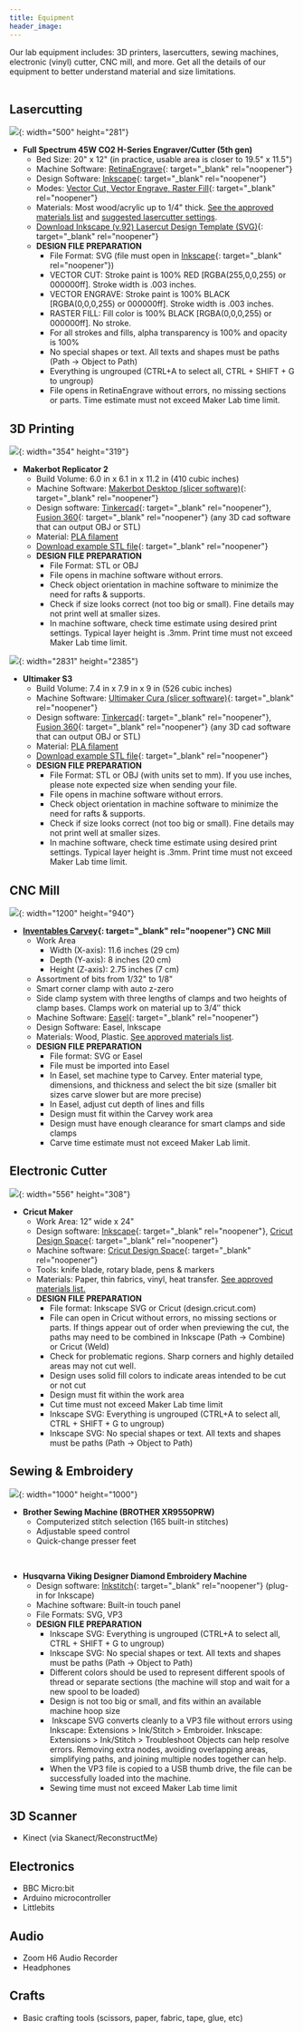 ```yaml
---
title: Equipment
header_image:
---
```


Our lab equipment includes: 3D printers, lasercutters, sewing machines, electronic (vinyl) cutter, CNC mill, and more. Get all the details of our equipment to better understand material and size limitations.<br>&nbsp;

## Lasercutting

![](/uploads/equipment/full-spectrum-laser-h-series-20-x-12-laser-cutter-orig.jpg){: width="500" height="281"}

* **Full Spectrum 45W CO2 H-Series Engraver/Cutter (5th gen)**
  * Bed Size: 20" x 12" (in practice, usable area is closer to 19.5" x 11.5")
  * Machine Software: [RetinaEngrave](http://laser101.fslaser.com/RetinaEngrave){: target="_blank" rel="noopener"}
  * Design Software: [Inkscape](http://inkscape.org){: target="_blank" rel="noopener"}
  * Modes: [Vector Cut, Vector Engrave, Raster Fill](https://lasercuttingsheffield.wordpress.com/engraving-and-cutting/){: target="_blank" rel="noopener"}
  * Materials: Most wood/acrylic up to 1/4" thick. [See the approved materials list](materials#approved-lasercutter-materials) and [suggested lasercutter settings](materials#suggested-lasercutter-settings).
  * [Download Inkscape (v.92) Lasercut Design Template (SVG)](https://raw.githubusercontent.com/cplmakerlab/general/master/templates/cplmakerlab-lasercut-template-inkscape-v92.svg){: target="_blank" rel="noopener"}
  * **DESIGN FILE PREPARATION**
    * File Format: SVG (file must open in [Inkscape](http://inkscape.org/){: target="_blank" rel="noopener"})
    * VECTOR CUT: Stroke paint is 100% RED \[RGBA(255,0,0,255) or 000000ff\]. Stroke width is .003 inches.
    * VECTOR ENGRAVE: Stroke paint is 100% BLACK \[RGBA(0,0,0,255) or 000000ff\]. Stroke width is .003 inches.
    * RASTER FILL: Fill color is 100% BLACK \[RGBA(0,0,0,255) or 000000ff\]. No stroke.
    * For all strokes and fills, alpha transparency is 100% and opacity is 100%
    * No special shapes or text. All texts and shapes must be paths (Path -&gt; Object to Path)
    * Everything is ungrouped (CTRL+A to select all, CTRL + SHIFT + G to ungroup)
    * File opens in RetinaEngrave without errors, no missing sections or parts. Time estimate must not exceed Maker Lab time limit.&nbsp;

## 3D Printing

![](/uploads/equipment/makerbot-replicator-2-2-0.jpg){: width="354" height="319"}

* **Makerbot Replicator 2**
  * Build Volume: 6.0 in x 6.1 in x 11.2 in (410 cubic inches)
  * Machine Software: [Makerbot Desktop (slicer software)](https://support.makerbot.com/troubleshooting/makerbot-desktop-software/software-download/download_12190){: target="_blank" rel="noopener"}
  * Design software: [Tinkercad](http://tinkercad.com){: target="_blank" rel="noopener"}, [Fusion 360](https://www.autodesk.com/products/fusion-360/personal){: target="_blank" rel="noopener"} (any 3D cad software that can output OBJ or STL)
  * Material: [PLA filament](materials)
  * [Download example STL file](https://cdn.thingiverse.com/assets/94/00/bf/48/20/Harold-Washington-CPLMakerLab.stl){: target="_blank" rel="noopener"}
  * **DESIGN FILE PREPARATION**
    * File Format: STL or OBJ
    * File opens in machine software without errors.
    * Check object orientation in machine software to minimize the need for rafts & supports.
    * Check if size looks correct (not too big or small). Fine details may not print well at smaller sizes.
    * In machine software, check time estimate using desired print settings. Typical layer height is .3mm. Print time must not exceed Maker Lab time limit.&nbsp;

![](/uploads/equipment/ultimaker-s3-front.jpg){: width="2831" height="2385"}

* **Ultimaker S3**
  * Build Volume: 7.4 in x 7.9 in x 9 in (526 cubic inches)
  * Machine Software: [Ultimaker Cura (slicer software)](https://ultimaker.com/software/ultimaker-cura){: target="_blank" rel="noopener"}
  * Design software: [Tinkercad](http://tinkercad.com){: target="_blank" rel="noopener"}, [Fusion 360](https://www.autodesk.com/products/fusion-360/personal){: target="_blank" rel="noopener"} (any 3D cad software that can output OBJ or STL)
  * Material: [PLA filament](materials)
  * [Download example STL file](https://cdn.thingiverse.com/assets/94/00/bf/48/20/Harold-Washington-CPLMakerLab.stl){: target="_blank" rel="noopener"}
  * **DESIGN FILE PREPARATION**
    * File Format: STL or OBJ (with units set to mm). If you use inches, please note expected size when sending your file.
    * File opens in machine software without errors.
    * Check object orientation in machine software to minimize the need for rafts & supports.
    * Check if size looks correct (not too big or small). Fine details may not print well at smaller sizes.
    * In machine software, check time estimate using desired print settings. Typical layer height is .3mm. Print time must not exceed Maker Lab time limit.&nbsp;

## CNC Mill

![](/uploads/equipment/carvey.jpg){: width="1200" height="940"}

* **[Inventables Carvey](https://www.inventables.com/technologies/carvey){: target="_blank" rel="noopener"} CNC Mill**
  * Work Area
    * Width (X-axis): 11.6 inches (29 cm)
    * Depth (Y-axis): 8 inches (20 cm)
    * Height (Z-axis): 2.75 inches (7 cm)
  * Assortment of bits from 1/32" to 1/8"
  * Smart corner clamp with auto z-zero
  * Side clamp system with three lengths of clamps and two heights of clamp bases. Clamps work on material up to 3/4″ thick
  * Machine Software: [Easel](https://easel.inventables.com){: target="_blank" rel="noopener"}
  * Design Software: Easel, Inkscape
  * Materials: Wood, Plastic. [See approved materials list](materials).
  * **DESIGN FILE PREPARATION**
    * File format: SVG or Easel
    * File must be imported into Easel
    * In Easel, set machine type to Carvey. Enter material type, dimensions, and thickness and select the bit size (smaller bit sizes carve slower but are more precise)
    * In Easel, adjust cut depth of lines and fills
    * Design must fit within the Carvey work area
    * Design must have enough clearance for smart clamps and side clamps
    * Carve time estimate must not exceed Maker Lab limit.

## Electronic Cutter

![](/uploads/equipment/cricut-maker.jpg){: width="556" height="308"}

* **Cricut Maker**
  * Work Area: 12” wide x 24"
  * Design software: [Inkscape](http://inkscape.org){: target="_blank" rel="noopener"}, [Cricut Design Space](http://design.cricut.com){: target="_blank" rel="noopener"}
  * Machine software: [Cricut Design Space](http://design.cricut.com){: target="_blank" rel="noopener"}
  * Tools: knife blade, rotary blade, pens & markers
  * Materials: Paper, thin fabrics, vinyl, heat transfer. [See approved materials list.](materials)
  * **DESIGN FILE PREPARATION**
    * File format: Inkscape SVG or Cricut (design.cricut.com)
    * File can open in Cricut without errors, no missing sections or parts. If things appear out of order when previewing the cut, the paths may need to be combined in Inkscape (Path -&gt; Combine) or Cricut (Weld)
    * Check for problematic regions. Sharp corners and highly detailed areas may not cut well.
    * Design uses solid fill colors to indicate areas intended to be cut or not cut
    * Design must fit within the work area
    * Cut time must not exceed Maker Lab time limit
    * Inkscape SVG: Everything is ungrouped (CTRL+A to select all, CTRL + SHIFT + G to ungroup)
    * Inkscape SVG: No special shapes or text. All texts and shapes must be paths (Path -&gt; Object to Path)

## Sewing & Embroidery

![](/uploads/equipment/brother-sewing-machine-xr9550prw.jpg){: width="1000" height="1000"}

* **Brother Sewing Machine (BROTHER XR9550PRW)**
  * Computerized stitch selection (165 built-in stitches)
  * Adjustable speed control
  * Quick-change presser feet

&nbsp;

* **Husqvarna Viking Designer Diamond Embroidery Machine**
  * Design software: [Inkstitch](https://inkstitch.org/){: target="_blank" rel="noopener"} (plug-in for Inkscape)
  * Machine software: Built-in touch panel
  * File Formats: SVG, VP3
  * **DESIGN FILE PREPARATION**
    * Inkscape SVG: Everything is ungrouped (CTRL+A to select all, CTRL + SHIFT + G to ungroup)
    * Inkscape SVG: No special shapes or text. All texts and shapes must be paths (Path -&gt; Object to Path)
    * Different colors should be used to represent different spools of thread or separate sections (the machine will stop and wait for a new spool to be loaded)
    * Design is not too big or small, and fits within an available machine hoop size
    * &nbsp;Inkscape SVG converts cleanly to a VP3 file without errors using Inkscape: Extensions &gt; Ink/Stitch &gt; Embroider. Inkscape: Extensions &gt; Ink/Stitch &gt; Troubleshoot Objects can help resolve errors. Removing extra nodes, avoiding overlapping areas, simplifying paths, and joining multiple nodes together can help.
    * When the VP3 file is copied to a USB thumb drive, the file can be successfully loaded into the machine.
    * Sewing time must not exceed Maker Lab time limit

## 3D Scanner

* Kinect (via Skanect/ReconstructMe)

## Electronics

* BBC Micro:bit
* Arduino microcontroller
* Littlebits

## Audio

* Zoom H6 Audio Recorder
* Headphones

## Crafts

* Basic crafting tools (scissors, paper, fabric, tape, glue, etc)
